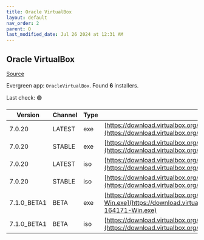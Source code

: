 ```yaml
---
title: Oracle VirtualBox
layout: default
nav_order: 2
parent: O
last_modified_date: Jul 26 2024 at 12:31 AM
---
```


## Oracle VirtualBox

[Source](https://www.virtualbox.org/)

Evergreen app: `OracleVirtualBox`. Found **6** installers.

Last check: 🟢

| Version     | Channel | Type | URI                                                                                                                                                                                          |
| ----------- | ------- | ---- | -------------------------------------------------------------------------------------------------------------------------------------------------------------------------------------------- |
| 7.0.20      | LATEST  | exe  | [https://download.virtualbox.org/virtualbox/7.0.20/VirtualBox-7.0.20-163906-Win.exe](https://download.virtualbox.org/virtualbox/7.0.20/VirtualBox-7.0.20-163906-Win.exe)                     |
| 7.0.20      | STABLE  | exe  | [https://download.virtualbox.org/virtualbox/7.0.20/VirtualBox-7.0.20-163906-Win.exe](https://download.virtualbox.org/virtualbox/7.0.20/VirtualBox-7.0.20-163906-Win.exe)                     |
| 7.0.20      | LATEST  | iso  | [https://download.virtualbox.org/virtualbox/7.0.20/VBoxGuestAdditions_7.0.20.iso](https://download.virtualbox.org/virtualbox/7.0.20/VBoxGuestAdditions_7.0.20.iso)                           |
| 7.0.20      | STABLE  | iso  | [https://download.virtualbox.org/virtualbox/7.0.20/VBoxGuestAdditions_7.0.20.iso](https://download.virtualbox.org/virtualbox/7.0.20/VBoxGuestAdditions_7.0.20.iso)                           |
| 7.1.0_BETA1 | BETA    | exe  | [https://download.virtualbox.org/virtualbox/7.1.0_BETA1/VirtualBox-7.1.0_BETA1-164171-Win.exe](https://download.virtualbox.org/virtualbox/7.1.0_BETA1/VirtualBox-7.1.0_BETA1-164171-Win.exe) |
| 7.1.0_BETA1 | BETA    | iso  | [https://download.virtualbox.org/virtualbox/7.1.0_BETA1/VBoxGuestAdditions_7.1.0_BETA1.iso](https://download.virtualbox.org/virtualbox/7.1.0_BETA1/VBoxGuestAdditions_7.1.0_BETA1.iso)       |

